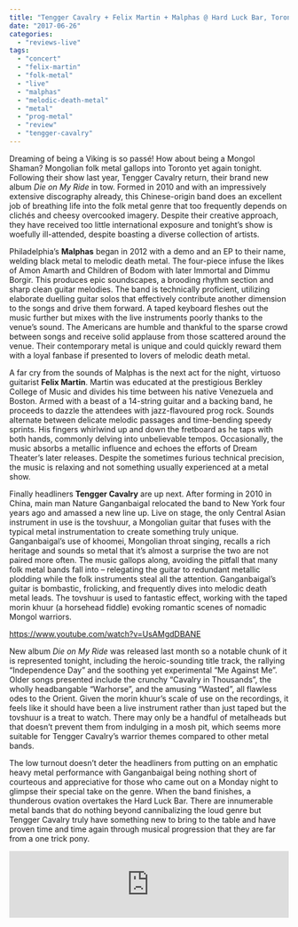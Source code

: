```yaml
---
title: "Tengger Cavalry + Felix Martin + Malphas @ Hard Luck Bar, Toronto on June 5, 2017"
date: "2017-06-26"
categories: 
  - "reviews-live"
tags: 
  - "concert"
  - "felix-martin"
  - "folk-metal"
  - "live"
  - "malphas"
  - "melodic-death-metal"
  - "metal"
  - "prog-metal"
  - "review"
  - "tengger-cavalry"
---
```


Dreaming of being a Viking is so passé! How about being a Mongol Shaman? Mongolian folk metal gallops into Toronto yet again tonight. Following their show last year, Tengger Cavalry return, their brand new album _Die on My Ride_ in tow. Formed in 2010 and with an impressively extensive discography already, this Chinese-origin band does an excellent job of breathing life into the folk metal genre that too frequently depends on clichés and cheesy overcooked imagery. Despite their creative approach, they have received too little international exposure and tonight’s show is woefully ill-attended, despite boasting a diverse collection of artists.

Philadelphia’s **Malphas** began in 2012 with a demo and an EP to their name, welding black metal to melodic death metal. The four-piece infuse the likes of Amon Amarth and Children of Bodom with later Immortal and Dimmu Borgir. This produces epic soundscapes, a brooding rhythm section and sharp clean guitar melodies. The band is technically proficient, utilizing elaborate duelling guitar solos that effectively contribute another dimension to the songs and drive them forward. A taped keyboard fleshes out the music further but mixes with the live instruments poorly thanks to the venue’s sound. The Americans are humble and thankful to the sparse crowd between songs and receive solid applause from those scattered around the venue. Their contemporary metal is unique and could quickly reward them with a loyal fanbase if presented to lovers of melodic death metal.

A far cry from the sounds of Malphas is the next act for the night, virtuoso guitarist **Felix Martin**. Martin was educated at the prestigious Berkley College of Music and divides his time between his native Venezuela and Boston. Armed with a beast of a 14-string guitar and a backing band, he proceeds to dazzle the attendees with jazz-flavoured prog rock. Sounds alternate between delicate melodic passages and time-bending speedy sprints. His fingers whirlwind up and down the fretboard as he taps with both hands, commonly delving into unbelievable tempos. Occasionally, the music absorbs a metallic influence and echoes the efforts of Dream Theater’s later releases. Despite the sometimes furious technical precision, the music is relaxing and not something usually experienced at a metal show.

Finally headliners **Tengger Cavalry** are up next. After forming in 2010 in China, main man Nature Ganganbaigal relocated the band to New York four years ago and amassed a new line up. Live on stage, the only Central Asian instrument in use is the tovshuur, a Mongolian guitar that fuses with the typical metal instrumentation to create something truly unique. Ganganbaigal’s use of khoomei, Mongolian throat singing, recalls a rich heritage and sounds so metal that it’s almost a surprise the two are not paired more often. The music gallops along, avoiding the pitfall that many folk metal bands fall into – relegating the guitar to redundant metallic plodding while the folk instruments steal all the attention. Ganganbaigal’s guitar is bombastic, frolicking, and frequently dives into melodic death metal leads. The tovshuur is used to fantastic effect, working with the taped morin khuur (a horsehead fiddle) evoking romantic scenes of nomadic Mongol warriors.

https://www.youtube.com/watch?v=UsAMgdDBANE

New album _Die on My Ride_ was released last month so a notable chunk of it is represented tonight, including the heroic-sounding title track, the rallying “Independence Day” and the soothing yet experimental “Me Against Me”. Older songs presented include the crunchy “Cavalry in Thousands”, the wholly headbangable “Warhorse”, and the amusing “Wasted”, all flawless odes to the Orient. Given the morin khuur’s scale of use on the recordings, it feels like it should have been a live instrument rather than just taped but the tovshuur is a treat to watch. There may only be a handful of metalheads but that doesn’t prevent them from indulging in a mosh pit, which seems more suitable for Tengger Cavalry’s warrior themes compared to other metal bands.

The low turnout doesn’t deter the headliners from putting on an emphatic heavy metal performance with Ganganbaigal being nothing short of courteous and appreciative for those who came out on a Monday night to glimpse their special take on the genre. When the band finishes, a thunderous ovation overtakes the Hard Luck Bar. There are innumerable metal bands that do nothing beyond cannibalizing the loud genre but Tengger Cavalry truly have something new to bring to the table and have proven time and time again through musical progression that they are far from a one trick pony.

<iframe style="border: 0; width: 100%; height: 120px;" src="https://bandcamp.com/EmbeddedPlayer/album=268483945/size=large/bgcol=ffffff/linkcol=0687f5/tracklist=false/artwork=small/transparent=true/" width="300" height="150" seamless=""><a href="http://tenggercavalry.bandcamp.com/album/die-on-my-ride">Die on My Ride by Tengger Cavalry</a></iframe>
